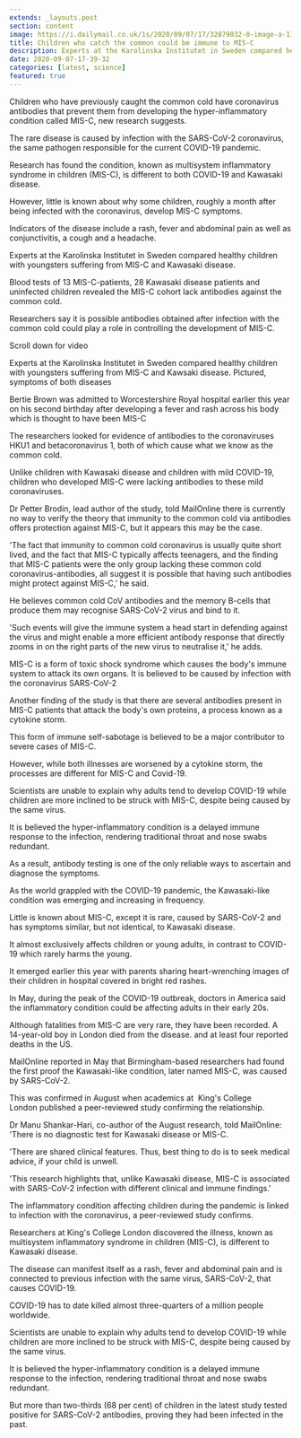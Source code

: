 ```yaml
---
extends: _layouts.post
section: content
image: https://i.dailymail.co.uk/1s/2020/09/07/17/32879032-0-image-a-11_1599495043062.jpg 
title: Children who catch the common could be immune to MIS-C 
description: Experts at the Karolinska Institutet in Sweden compared healthy children with youngsters suffering from MIS-C and Kawsaki disease. 
date: 2020-09-07-17-39-32 
categories: [latest, science] 
featured: true 
--- 
```

Children who have previously caught the common cold have coronavirus antibodies that prevent them from developing the hyper-inflammatory condition called MIS-C, new research suggests.  

The rare disease is caused by infection with the SARS-CoV-2 coronavirus, the same pathogen responsible for the current COVID-19 pandemic. 

Research has found the condition, known as multisystem inflammatory syndrome in children (MIS-C), is different to both COVID-19 and Kawasaki disease. 

However, little is known about why some children, roughly a month after being infected with the coronavirus, develop MIS-C symptoms. 

Indicators of the disease include a rash, fever and abdominal pain as well as conjunctivitis, a cough and a headache. 

Experts at the Karolinska Institutet in Sweden compared healthy children with youngsters suffering from MIS-C and Kawasaki disease.  

Blood tests of 13 MIS-C-patients, 28 Kawasaki disease patients and uninfected children revealed the MIS-C cohort lack antibodies against the common cold. 

Researchers say it is possible antibodies obtained after infection with the common cold could play a role in controlling the development of MIS-C.  

Scroll down for video 

Experts at the Karolinska Institutet in Sweden compared healthy children with youngsters suffering from MIS-C and Kawsaki disease. Pictured, symptoms of both diseases 

Bertie Brown was admitted to Worcestershire Royal hospital earlier this year on his second birthday after developing a fever and rash across his body which is thought to have been MIS-C

The researchers looked for evidence of antibodies to the coronaviruses HKU1 and betacoronavirus 1, both of which cause what we know as the common cold. 

Unlike children with Kawasaki disease and children with mild COVID-19, children who developed MIS-C were lacking antibodies to these mild coronaviruses. 

Dr Petter Brodin, lead author of the study, told MailOnline there is currently no way to verify the theory that immunity to the common cold via antibodies offers protection against MIS-C, but it appears this may be the case. 

'The fact that immunity to common cold coronavirus is usually quite short lived, and the fact that MIS-C typically affects teenagers, and the finding that MIS-C patients were the only group lacking these common cold coronavirus-antibodies, all suggest it is possible that having such antibodies might protect against MIS-C,' he said. 

He believes common cold CoV antibodies and the memory B-cells that produce them may recognise SARS-CoV-2 virus and bind to it. 

'Such events will give the immune system a head start in defending against the virus and might enable a more efficient antibody response that directly zooms in on the right parts of the new virus to neutralise it,' he adds. 

MIS-C is a form of toxic shock syndrome which causes the body's immune system to attack its own organs. It is believed to be caused by infection with the coronavirus SARS-CoV-2 

Another finding of the study is that there are several antibodies present in MIS-C patients that attack the body's own proteins, a process known as a cytokine storm. 

This form of immune self-sabotage is believed to be a major contributor to severe cases of MIS-C.    

However, while both illnesses are worsened by a cytokine storm, the processes are different for MIS-C and Covid-19.    

Scientists are unable to explain why adults tend to develop COVID-19 while children are more inclined to be struck with MIS-C, despite being caused by the same virus.

It is believed the hyper-inflammatory condition is a delayed immune response to the infection, rendering traditional throat and nose swabs redundant.

As a result, antibody testing is one of the only reliable ways to ascertain and diagnose the symptoms.  

As the world grappled with the COVID-19 pandemic, the Kawasaki-like condition was emerging and increasing in frequency. 

Little is known about MIS-C, except it is rare, caused by SARS-CoV-2 and has symptoms similar, but not identical, to Kawasaki disease. 

It almost exclusively affects children or young adults, in contrast to COVID-19 which rarely harms the young. 

It emerged earlier this year with parents sharing heart-wrenching images of their children in hospital covered in bright red rashes. 

In May, during the peak of the COVID-19 outbreak, doctors in America said the inflammatory condition could be affecting adults in their early 20s. 

Although fatalities from MIS-C are very rare, they have been recorded. A 14-year-old boy in London died from the disease. and at least four reported deaths in the US.     

MailOnline reported in May that Birmingham-based researchers had found the first proof the Kawasaki-like condition, later named MIS-C, was caused by SARS-CoV-2. 

This was confirmed in August when academics at  King's College London published a peer-reviewed study confirming the relationship. 

Dr Manu Shankar-Hari, co-author of the August research, told MailOnline: 'There is no diagnostic test for Kawasaki disease or MIS-C.

'There are shared clinical features. Thus, best thing to do is to seek medical advice, if your child is unwell.

'This research highlights that, unlike Kawasaki disease, MIS-C is associated with SARS-CoV-2 infection with different clinical and immune findings.'

The inflammatory condition affecting children during the pandemic is linked to infection with the coronavirus, a peer-reviewed study confirms. 

Researchers at King's College London discovered the illness, known as multisystem inflammatory syndrome in children (MIS-C), is different to Kawasaki disease. 

The disease can manifest itself as a rash, fever and abdominal pain and is connected to previous infection with the same virus, SARS-CoV-2, that causes COVID-19.  

COVID-19 has to date killed almost three-quarters of a million people worldwide. 

Scientists are unable to explain why adults tend to develop COVID-19 while children are more inclined to be struck with MIS-C, despite being caused by the same virus. 

It is believed the hyper-inflammatory condition is a delayed immune response to the infection, rendering traditional throat and nose swabs redundant. 

But more than two-thirds (68 per cent) of children in the latest study tested positive for SARS-CoV-2 antibodies, proving they had been infected in the past. 

